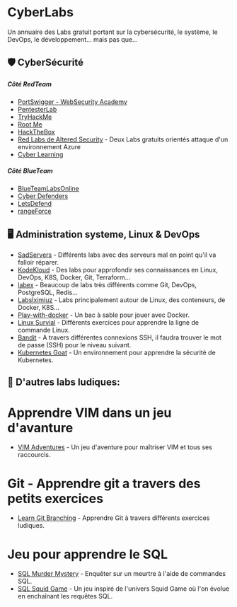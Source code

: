 # CyberLabs
Un annuaire des Labs gratuit portant sur la cybersécurité, le système, le DevOps, le développement... mais pas que...


## 🛡️ CyberSécurité

##### Côté RedTeam
 - [PortSwigger - WebSecurity  Academy](https://portswigger.net/web-security/) 
 - [PentesterLab](https://pentesterlab.com/exercises)  
 - [TryHackMe](https://tryhackme.com/) 
 - [Root Me](https://www.root-me.org/)
 - [HackTheBox](https://www.hackthebox.com/) 
 - [Red Labs de Altered Security](https://redlabs.enterprisesecurity.io/) - Deux Labs gratuits orientés attaque d'un environnement Azure
 - [Cyber Learning](https://cyber-learning.fr/)

##### Côté BlueTeam
 - [BlueTeamLabsOnline](https://blueteamlabs.online/)
 - [Cyber Defenders](https://cyberdefenders.org/blueteam-ctf-challenges/)
 - [LetsDefend](https://app.letsdefend.io/)
 - [rangeForce](https://www.rangeforce.com/free-edition)


## 🖥️ Administration systeme, Linux & DevOps
 - [SadServers](https://sadservers.com/) - Différents labs avec des serveurs mal en point qu'il va falloir réparer.
 - [KodeKloud](https://kodekloud.com/free-labs) - Des labs pour approfondir ses connaissances en Linux, DevOps, K8S, Docker, Git, Terraform...
 - [labex](https://labex.io/learn) - Beaucoup de labs très différents comme Git, DevOps, PostgreSQL, Redis...
 - [LabsIximiuz](https://labs.iximiuz.com/) - Labs principalement autour de Linux, des conteneurs, de Docker, K8S...
 - [Play-with-docker](https://labs.play-with-docker.com/) -  Un bac à sable pour jouer avec Docker.
 - [Linux Survial](https://linuxsurvival.com/) - Différents exercices pour apprendre la ligne de commande Linux.
 - [Bandit](https://overthewire.org/wargames/bandit/bandit0.html) - A travers différentes connexions SSH, il faudra trouver le mot de passe (SSH) pour le niveau suivant.
 - [Kubernetes Goat](https://madhuakula.com/kubernetes-goat/docs/) - Un environnement pour apprendre la sécurité de Kubernetes.
<!-- > # LAB Azure
  - [Résoudre les problèmes de sécurité réseau sur Microsoft Azure](https://learn.microsoft.com/fr-fr/training/modules/troubleshoot-network-security-issues/)
  - [Migrer une application web locale vers Azure App Service](https://learn.microsoft.com/fr-fr/training/modules/migrate-app-service-migration-assistant/)
  - [Automatiser des tâches Azure avec Azure PowerShell](https://learn.microsoft.com/fr-fr/training/modules/automate-azure-tasks-with-powershell/)
  - []()
  - []() -->


## 🧠 D'autres labs ludiques:
# Apprendre VIM dans un jeu d'avanture
 - [VIM Adventures](https://vim-adventures.com/) - Un jeu d'aventure pour maîtriser VIM et tous ses raccourcis.

# Git - Apprendre git a travers des petits exercices
 - [Learn Git Branching](https://learngitbranching.js.org/) -  Apprendre Git à travers différents exercices ludiques.

# Jeu pour apprendre le SQL
 - [SQL Murder Mystery](https://mystery.knightlab.com/) - Enquêter sur un meurtre à l'aide de commandes SQL.
 - [SQL Squid Game](https://datalemur.com/sql-game) - Un jeu inspiré de l'univers Squid Game où l'on évolue en enchaînant les requêtes SQL.
